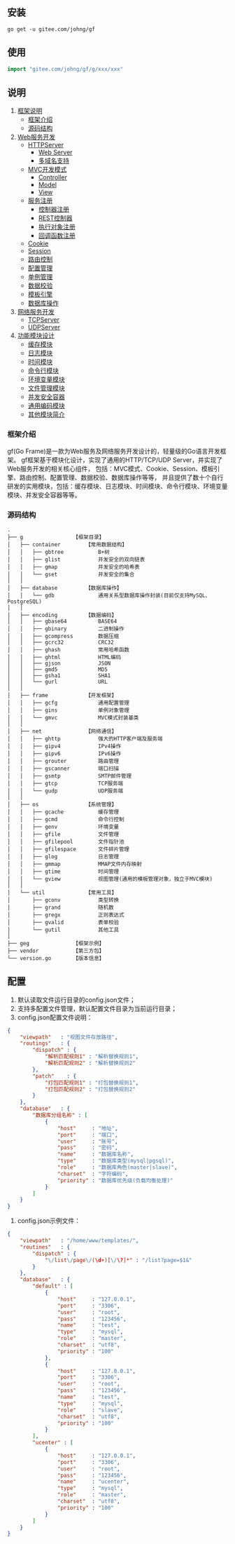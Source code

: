 ## 安装
```
go get -u gitee.com/johng/gf
```

## 使用
```go
import "gitee.com/johng/gf/g/xxx/xxx"
```
## 说明

1. [框架说明](#框架介绍)
    - [框架介绍](#框架介绍)
    - [源码结构](#源码结构)
1. [Web服务开发](javascript:;)
    - [HTTPServer](javascript:;)
        - [Web Server](javascript:;)
        - [多域名支持](javascript:;)
    - [MVC开发模式](javascript:;)
        - [Controller](javascript:;)
        - [Model](javascript:;)
        - [View](javascript:;)
    - [服务注册](javascript:;)
        - [控制器注册](javascript:;)
        - [REST控制器](javascript:;)
        - [执行对象注册](javascript:;)
        - [回调函数注册](javascript:;)
    - [Cookie](javascript:;)
    - [Session](javascript:;)
    - [路由控制](javascript:;)
    - [配置管理](javascript:;)
    - [单例管理](javascript:;)
    - [数据校验](javascript:;)
    - [模板引擎](javascript:;)
    - [数据库操作](javascript:;)
1. [网络服务开发](javascript:;)
    - [TCPServer](javascript:;)
    - [UDPServer](javascript:;)
1. [功能模块设计](javascript:;)
    - [缓存模块](javascript:;)
    - [日志模块](javascript:;)
    - [时间模块](javascript:;)
    - [命令行模块](javascript:;)
    - [环境变量模块](javascript:;)
    - [文件管理模块](javascript:;)
    - [并发安全容器](javascript:;)
    - [通用编码模块](javascript:;)
    - [其他模块简介](javascript:;)

### 框架介绍
gf(Go Frame)是一款为Web服务及网络服务开发设计的，轻量级的Go语言开发框架。
gf框架基于模块化设计，实现了通用的HTTP/TCP/UDP Server，并实现了Web服务开发的相关核心组件，
包括：MVC模式、Cookie、Session、模板引擎、路由控制、配置管理、数据校验、数据库操作等等，
并且提供了数十个自行研发的实用模块，包括：缓存模块、日志模块、时间模块、命令行模块、环境变量模块、并发安全容器等等。

### 源码结构
    .
    ├── g                【框架目录】
    │   ├── container        【常用数据结构】
    │   │   ├── gbtree           B+树
    │   │   ├── glist            并发安全的双向链表
    │   │   ├── gmap             并发安全的哈希表
    │   │   └── gset             并发安全的集合
    │   │   
    │   ├── database         【数据库操作】
    │   │   └── gdb              通用关系型数据库操作封装(目前仅支持MySQL、PostgreSQL)
    │   │   
    │   ├── encoding         【数据编码】
    │   │   ├── gbase64          BASE64
    │   │   ├── gbinary          二进制操作
    │   │   ├── gcompress        数据压缩
    │   │   ├── gcrc32           CRC32
    │   │   ├── ghash            常用哈希函数
    │   │   ├── ghtml            HTML编码
    │   │   ├── gjson            JSON
    │   │   ├── gmd5             MD5
    │   │   ├── gsha1            SHA1
    │   │   └── gurl             URL
    │   │   
    │   ├── frame            【开发框架】
    │   │   ├── gcfg             通用配置管理
    │   │   ├── gins             单例对象管理
    │   │   └── gmvc             MVC模式封装基类
    │   │   
    │   ├── net              【网络通信】
    │   │   ├── ghttp            强大的HTTP客户端及服务端
    │   │   ├── gipv4            IPv4操作
    │   │   ├── gipv6            IPv6操作
    │   │   ├── grouter          路由管理
    │   │   ├── gscanner         端口扫描
    │   │   ├── gsmtp            SMTP邮件管理
    │   │   ├── gtcp             TCP服务端
    │   │   └── gudp             UDP服务端
    │   │   
    │   ├── os               【系统管理】
    │   │   ├── gcache           缓存管理
    │   │   ├── gcmd             命令行控制
    │   │   ├── genv             环境变量
    │   │   ├── gfile            文件管理
    │   │   ├── gfilepool        文件指针池
    │   │   ├── gfilespace       文件碎片管理
    │   │   ├── glog             日志管理
    │   │   ├── gmmap            MMAP文件内存映射
    │   │   ├── gtime            时间管理
    │   │   └── gview            视图管理(通用的模板管理对象，独立于MVC模块)
    │   │   
    │   └── util             【常用工具】
    │       ├── gconv            类型转换
    │       ├── grand            随机数
    │       ├── gregx            正则表达式
    │       ├── gvalid           表单校验
    │       └── gutil            其他工具
    │   
    ├── geg              【框架示例】
    ├── vendor           【第三方包】
    └── version.go       【版本信息】



## 配置
1. 默认读取文件运行目录的config.json文件；
1. 支持多配置文件管理，默认配置文件目录为当前运行目录；
1. config.json配置文件说明：
```json
{
    "viewpath"   : "视图文件存放路径",
    "routings"   : {
        "dispatch" : {
            "解析匹配规则1" : "解析替换规则1",
            "解析匹配规则2" : "解析替换规则2"
        },
        "patch"    : {
            "打包匹配规则1" : "打包替换规则1",
            "打包匹配规则2" : "打包替换规则2"
        }
    },
    "database"   : {
        "数据库分组名称" : [
            {
                "host"     : "地址",
                "port"     : "端口",
                "user"     : "账号",
                "pass"     : "密码",
                "name"     : "数据库名称",
                "type"     : "数据库类型(mysql|pgsql)",
                "role"     : "数据库角色(master|slave)",
                "charset"  : "字符编码",
                "priority" : "数据库优先级(负载均衡处理)"
            }
        ]
    }
}
```
1. config.json示例文件：
```json
{
    "viewpath"   : "/home/www/templates/",
    "routines"   : {
        "dispatch" : {
            "\/list\/page\/(\d+)[\/\?]*" : "/list?page=$1&"
        }
    },
    "database"   : {
        "default" : [
            {
                "host"     : "127.0.0.1",
                "port"     : "3306",
                "user"     : "root",
                "pass"     : "123456",
                "name"     : "test",
                "type"     : "mysql",
                "role"     : "master",
                "charset"  : "utf8",
                "priority" : "100"
            },
            {
                "host"     : "127.0.0.1",
                "port"     : "3306",
                "user"     : "root",
                "pass"     : "123456",
                "name"     : "test",
                "type"     : "mysql",
                "role"     : "slave",
                "charset"  : "utf8",
                "priority" : "100"
            }
        ],
        "ucenter" : [
            {
                "host"     : "127.0.0.1",
                "port"     : "3306",
                "user"     : "root",
                "pass"     : "123456",
                "name"     : "ucenter",
                "type"     : "mysql",
                "role"     : "master",
                "charset"  : "utf8",
                "priority" : "100"
            }
        ]
    }
}
```

